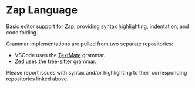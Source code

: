 # Zap Language

Basic editor support for [Zap](https://zap.redblox.dev), providing syntax highlighting, indentation, and code folding.

Grammar implementations are pulled from two separate repositories:

- VSCode uses the [TextMate](https://github.com/filiptibell/tmlanguage-zap) grammar.
- Zed uses the [tree-sitter](https://github.com/filiptibell/tree-sitter-zap) grammar.

Please report issues with syntax and/or highlighting to their corresponding repositories linked above.
